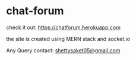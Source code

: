 # chat-forum

check it out: https://chatforum.herokuapp.com

the site is created using MERN stack and socket.io

Any Query contact: shettysaket05@gmail.com
